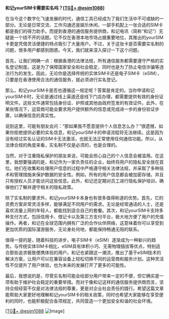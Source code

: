 **和记yourSIM卡需要实名吗？[[TG💪+ @esim1088](https://t.me/s/esim1088)]**

在当今这个数字化飞速发展的时代，通信工具已经成为了我们生活中不可或缺的一部分。无论是日常交流、工作沟通还是娱乐休闲，一部手机配上一张合适的SIM卡都是我们的得力助手。而提到香港的通信服务提供商，和记电讯（简称“和记”）无疑是一个绕不开的话题。它不仅在香港本地市场占据重要地位，其推出的yourSIM卡更是凭借灵活便捷的特点吸引了大量用户。不过，关于这张卡是否需要实名制的问题，很多用户都感到困惑。今天，我们就来深入探讨一下这个问题。

首先，让我们明确一点：根据香港的法律法规，所有通信服务都需要遵守严格的实名登记制度。这是为了保障国家安全和社会稳定，同时也是为了防止电信诈骗等违法行为的发生。因此，无论你是选择传统的实体SIM卡还是电子SIM卡（eSIM），只要是在香港使用合法的通信服务，就必须进行实名登记。

那么，和记yourSIM卡是否也遵循这一规定呢？答案是肯定的。当你申请和记yourSIM卡时，无论是通过线上渠道还是线下门店办理，都需要提供有效的身份证明文件。这些文件通常包括身份证、护照或其他由政府签发的有效证件。此外，在某些情况下，运营商可能会要求用户提供额外的信息或完成进一步的身份验证步骤，以确保信息的真实性。

说到这里，可能有朋友会问：“那如果我不愿意提供个人信息怎么办？”很遗憾，如果你拒绝提供必要的实名信息，和记yourSIM卡的申请流程将无法继续。这是因为没有经过实名认证的SIM卡无法激活，也就无法正常使用任何通信功能。所以，从法律合规的角度来看，实名制不仅是必须的，也是合理的。

当然，对于注重隐私保护的朋友来说，可能会担心自己的个人信息会被滥用。在这里，我想要强调的是，和记作为一家负责任的企业，始终将用户的隐私安全放在首位。他们在收集和处理用户信息的过程中严格遵守相关法律法规，并采取了多种技术和管理措施来保护数据的安全性。例如，所有的用户信息都会被加密存储，并且只有授权人员才能访问这些信息。此外，和记还定期对员工进行隐私保护培训，确保他们了解并遵守相关的隐私政策。

除了实名制的要求外，和记yourSIM卡本身也有很多值得称道的优势。首先，它的资费方案非常灵活多样，能够满足不同用户的需求。无论是经常通话的人士，还是喜欢流量上网的年轻人，都能找到适合自己的套餐。其次，和记yourSIM卡支持多种支付方式，包括信用卡、借记卡以及第三方支付平台，极大地方便了用户的充值操作。再者，和记在全球范围内拥有广泛的合作伙伴网络，这意味着你可以享受到更加优质的国际漫游服务，无论身处何地，都能保持畅通无阻的联系。

值得一提的是，随着科技的进步，电子SIM卡（eSIM）逐渐成为一种新兴的趋势。与传统实体SIM卡相比，eSIM具有体积小巧、无需物理插拔等优点，特别适合那些追求极致便携体验的用户。和记也紧跟这一潮流，推出了基于eSIM技术的解决方案，让用户可以在兼容设备上轻松切换不同的运营商和服务计划。这种灵活性不仅提升了用户体验，也为未来的发展打开了更多的可能性。

最后，我想说的是，尽管实名制可能会给部分用户带来一定的不便，但它确实是一项有助于维护社会稳定的重要举措。而对于像和记这样的通信服务提供商而言，坚持合规经营不仅是对法律法规的尊重，更是对企业社会责任的践行。希望这篇文章能帮助大家更好地理解和记yourSIM卡的相关政策，同时也希望大家能够在享受便利的同时，也能积极配合各项规定，共同营造一个更加安全和谐的社会环境。

[[TG💪+ @esim1088](https://t.me/s/esim1088) ![Image](https://i.postimg.cc/4NQfJmqS/Snipaste-2025-05-13-00-14-12.png)]
